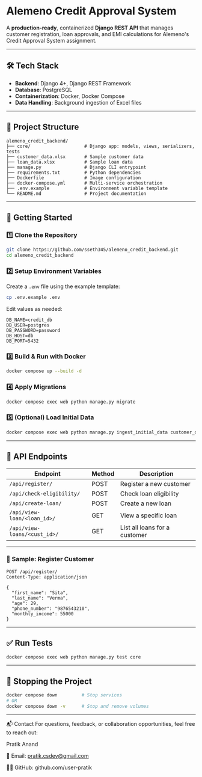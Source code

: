 # Alemeno Credit Approval System

A **production-ready**, containerized **Django REST API** that manages customer registration, loan approvals, and EMI calculations for Alemeno's Credit Approval System assignment.

---

## 🛠️ Tech Stack

- **Backend**: Django 4+, Django REST Framework  
- **Database**: PostgreSQL  
- **Containerization**: Docker, Docker Compose  
- **Data Handling**: Background ingestion of Excel files

---

## 📁 Project Structure

```text
alemeno_credit_backend/
├── core/                    # Django app: models, views, serializers, tests
├── customer_data.xlsx       # Sample customer data
├── loan_data.xlsx           # Sample loan data
├── manage.py                # Django CLI entrypoint
├── requirements.txt         # Python dependencies
├── Dockerfile               # Image configuration
├── docker-compose.yml       # Multi-service orchestration
├── .env.example             # Environment variable template
└── README.md                # Project documentation
```

---

## 🚀 Getting Started

### 1️⃣ Clone the Repository

```bash
git clone https://github.com/sseth345/alemeno_credit_backend.git
cd alemeno_credit_backend
```

### 2️⃣ Setup Environment Variables

Create a `.env` file using the example template:

```bash
cp .env.example .env
```

Edit values as needed:

```env
DB_NAME=credit_db
DB_USER=postgres
DB_PASSWORD=password
DB_HOST=db
DB_PORT=5432
```

### 3️⃣ Build & Run with Docker

```bash
docker compose up --build -d
```

### 4️⃣ Apply Migrations

```bash
docker compose exec web python manage.py migrate
```

### 5️⃣ (Optional) Load Initial Data

```bash
docker compose exec web python manage.py ingest_initial_data customer_data.xlsx loan_data.xlsx
```

---

## 📡 API Endpoints

| Endpoint                      | Method | Description                   |
|------------------------------|--------|-------------------------------|
| `/api/register/`             | POST   | Register a new customer       |
| `/api/check-eligibility/`    | POST   | Check loan eligibility        |
| `/api/create-loan/`          | POST   | Create a new loan             |
| `/api/view-loan/<loan_id>/`  | GET    | View a specific loan          |
| `/api/view-loans/<cust_id>/` | GET    | List all loans for a customer |

---

### 🔸 Sample: Register Customer

```http
POST /api/register/
Content-Type: application/json

{
  "first_name": "Sita",
  "last_name": "Verma",
  "age": 29,
  "phone_number": "9876543210",
  "monthly_income": 55000
}
```

---

## ✅ Run Tests

```bash
docker compose exec web python manage.py test core
```

---

## 🛑 Stopping the Project

```bash
docker compose down         # Stop services
# OR
docker compose down -v      # Stop and remove volumes
```

---
📬 Contact
For questions, feedback, or collaboration opportunities, feel free to reach out:

Pratik Anand

📧 Email: pratik.csdev@gmail.com

🧑‍💻 GitHub: github.com/user-pratik
